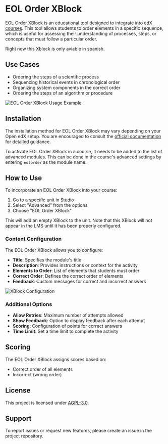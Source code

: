 # EOL Order XBlock

EOL Order XBlock is an educational tool designed to integrate into [edX courses](https://www.edx.org/). This tool allows students to order elements in a specific sequence, which is useful for assessing their understanding of processes, steps, or concepts that must follow a particular order.

Right now this Xblock is only aviable in spanish.

## Use Cases

- Ordering the steps of a scientific process
- Sequencing historical events in chronological order
- Organizing system components in the correct order
- Ordering the steps of an algorithm or procedure

![EOL Order XBlock Usage Example](docs/images/example.png)

## Installation

The installation method for EOL Order XBlock may vary depending on your Open edX setup. You are encouraged to consult the [official documentation](https://edx.readthedocs.io/projects/edx-installing-configuring-and-running/en/latest/configuration/install_xblock.html) for detailed guidance.

To activate EOL Order XBlock in a course, it needs to be added to the list of advanced modules. This can be done in the course's advanced settings by entering `eolorder` as the module name.

## How to Use

To incorporate an EOL Order XBlock into your course:

1. Go to a specific unit in Studio
2. Select "Advanced" from the options
3. Choose "EOL Order XBlock"

This will add an empty XBlock to the unit. Note that this XBlock will not appear in the LMS until it has been properly configured.

### Content Configuration

The EOL Order XBlock allows you to configure:

- **Title**: Specifies the module's title
- **Description**: Provides instructions or context for the activity
- **Elements to Order**: List of elements that students must order
- **Correct Order**: Defines the correct order of elements
- **Feedback**: Custom messages for correct and incorrect answers

![XBlock Configuration](docs/images/configuration.png)

### Additional Options

- **Allow Retries**: Maximum number of attempts allowed
- **Show Feedback**: Option to display feedback after each attempt
- **Scoring**: Configuration of points for correct answers
- **Time Limit**: Set a time limit to complete the activity

## Scoring

The EOL Order XBlock assigns scores based on:
- Correct order of all elements
- Incorrect (wrong order)

## License

This project is licensed under [AGPL-3.0](LICENSE).

## Support

To report issues or request new features, please create an issue in the project repository. 